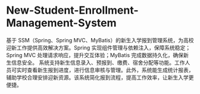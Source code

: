 # New-Student-Enrollment-Management-System
基于 SSM（Spring、Spring MVC、MyBatis）的新生入学报到管理系统，为高校迎新工作提供高效解决方案。Spring 实现组件管理与依赖注入，保障系统稳定；Spring MVC 处理请求响应，提升交互体验；MyBatis 完成数据持久化，确保新生信息安全。  系统支持新生信息录入、预报到、缴费、宿舍分配等功能。工作人员可实时查看新生报到进度，进行信息审核与管理。此外，系统能生成统计报表，辅助学校合理安排迎新资源。该系统简化报到流程，提高工作效率，让新生入学更便捷。 
